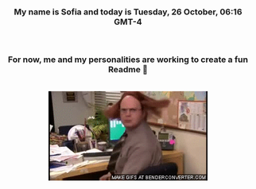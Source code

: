 


<div align="center">
<h3 >My name is Sofia and today is Tuesday, 26 October, 06:16 GMT-4</h3><br>
<h3 >For now, me and my personalities are working to create a fun Readme 👋
</h3><br>
<img src='img/dwight.gif' alt='working...'/>
</div>
